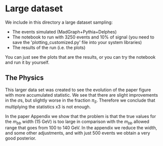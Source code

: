 # Large dataset

We include in this directory a large dataset sampling: 

- The events simulated (MadGraph+Pythia+Delphes) 
- The notebook to run with 3250 events and 10% of signal (you need to save the 'plotting\_customized.py' file into your system libraries)
- The results of the run (i.e. the plots)

You can just see the plots that are the results, or you can try the notebook and run it by yourself.

## The Physics

This larger data set was created to see the evolution of the paper figure with more accumulated statistic.  We see that there are slight improvements in the $\sigma$s, but slightly worse in the fraction $\pi_S$.  Therefore we conclude that multiplying the statistics x3 is not enough.

In the paper Appendix we show that the problem is that the true values for the $m_{bb}$ width (15 GeV) is too large in comparison with the $m_{bb}$ allowed range that goes from 100 to 140 GeV.  In the appendix we reduce the width, and some other adjustments, and with just 500 events we obtain a very good posterior.



